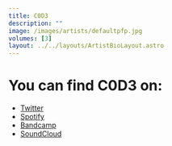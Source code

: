 ```yaml
---
title: C0D3
description: ""
image: /images/artists/defaultpfp.jpg
volumes: [3]
layout: ../../layouts/ArtistBioLayout.astro
---
```


# You can find C0D3 on:

- [Twitter](https://twitter.com/c0d3momoscorp)
- [Spotify](https://open.spotify.com/artist/35JybymrHOQXrC40IFgHUI?si=KiLGMi_LSWyCUjOh1IZFEw)
- [Bandcamp](https://codesito.bandcamp.com/)
- [SoundCloud](https://soundcloud.com/d0tcode)
